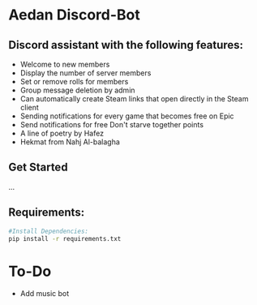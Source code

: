 # Aedan Discord-Bot  
## Discord assistant with the following features:  

* Welcome to new members
* Display the number of server members
* Set or remove rolls for members
* Group message deletion by admin
* Can automatically create Steam links that open directly in the Steam client
* Sending notifications for every game that becomes free on Epic
* Send notifications for free Don't starve together points
* A line of poetry by Hafez
* Hekmat from Nahj Al-balagha

## Get Started
...


## Requirements:

```bash
#Install Dependencies:
pip install -r requirements.txt
```

# To-Do
* Add music bot